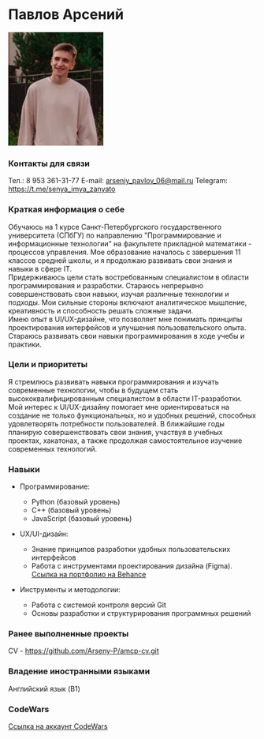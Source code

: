 # Павлов Арсений
![Я сам](photo_2024-11-29_21-27-37.jpg)
### Контакты для связи
Тел.: 8 953 361-31-77
E-mail: <arseniy_pavlov_06@mail.ru>
Telegram: <https://t.me/senya_imya_zanyato>

### Краткая информация о себе  
Обучаюсь на 1 курсе Санкт-Петербургского государственного университета (СПбГУ) по направлению "Программирование и информационные технологии" на факультете прикладной математики - процессов управления. Мое образование началось с завершения 11 классов средней школы, и я продолжаю развивать свои знания и навыки в сфере IT.  
Придерживаюсь цели стать востребованным специалистом в области программирования и разработки. Стараюсь непрерывно совершенствовать свои навыки, изучая различные технологии и подходы. Мои сильные стороны включают аналитическое мышление, креативность и способность решать сложные задачи.  
Имею опыт в UI/UX-дизайне, что позволяет мне понимать принципы проектирования интерфейсов и улучшения пользовательского опыта. Стараюсь развивать свои навыки программирования в ходе учебы и практики.  

### Цели и приоритеты  
Я стремлюсь развивать навыки программирования и изучать современные технологии, чтобы в будущем стать высококвалифицированным специалистом в области IT-разработки. Мой интерес к UI/UX-дизайну помогает мне ориентироваться на создание не только функциональных, но и удобных решений, способных удовлетворять потребности пользователей. В ближайшие годы планирую совершенствовать свои знания, участвуя в учебных проектах, хакатонах, а также продолжая самостоятельное изучение современных технологий.  

### Навыки  
- Программирование:  
  - Python (базовый уровень)  
  - C++ (базовый уровень)  
  - JavaScript (базовый уровень)  

- UX/UI-дизайн:  
  - Знание принципов разработки удобных пользовательских интерфейсов  
  - Работа с инструментами проектирования дизайна (Figma). [Ссылка на портфолио на Behance](https://www.behance.net/PavlovArseniy)

- Инструменты и методологии:  
  - Работа с системой контроля версий Git  
  - Основы разработки и структурирования программных решений  

### Ранее выполненные проекты
CV - <https://github.com/Arseny-P/amcp-cv.git>

### Владение иностранными языками
Английский язык (B1)

### CodeWars
[Ссылка на аккаунт CodeWars](https://www.codewars.com/users/Senya%20P)
